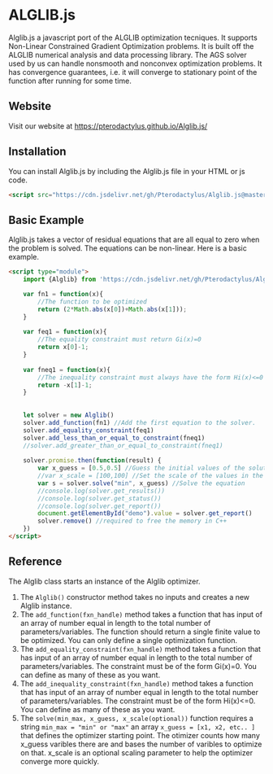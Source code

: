 # ALGLIB.js
Alglib.js a javascript port of the ALGLIB optimization tecniques. It supports Non-Linear Constrained Gradient Optimization problems. It is built off the ALGLIB numerical analysis and data processing library. The AGS solver used by us can handle nonsmooth and nonconvex optimization problems. It has convergence guarantees, i.e. it will converge to stationary point of the function after running for some time.

## Website
Visit our website at https://pterodactylus.github.io/Alglib.js/

## Installation
You can install Alglib.js by including the Alglib.js file in your HTML or js code.

```HTML
<script src="https://cdn.jsdelivr.net/gh/Pterodactylus/Alglib.js@master/Alglib-v1.0.0.js"></script>
```

## Basic Example
Alglib.js takes a vector of residual equations that are all equal to zero when the problem is solved. The equations can be non-linear. Here is a basic example.

```html
<script type="module">
	import {Alglib} from 'https://cdn.jsdelivr.net/gh/Pterodactylus/Alglib.js@master/Alglib-v1.0.0.js'

	var fn1 = function(x){
		//The function to be optimized
		return (2*Math.abs(x[0])+Math.abs(x[1]));
	}
	
	var feq1 = function(x){
		//The equality constraint must return Gi(x)=0
		return x[0]-1;
	}
	
	var fneq1 = function(x){
		//The inequality constraint must always have the form Hi(x)<=0
		return -x[1]-1;
	}
	
	
	let solver = new Alglib()
	solver.add_function(fn1) //Add the first equation to the solver.
	solver.add_equality_constraint(feq1)
	solver.add_less_than_or_equal_to_constraint(fneq1)
	//solver.add_greater_than_or_equal_to_constraint(fneq1)
	
	solver.promise.then(function(result) { 
		var x_guess = [0.5,0.5] //Guess the initial values of the solution.
		//var x_scale = [100,100] //Set the scale of the values in the function only positive values here.
		var s = solver.solve("min", x_guess) //Solve the equation
		//console.log(solver.get_results())
		//console.log(solver.get_status())
		//console.log(solver.get_report())
		document.getElementById("demo").value = solver.get_report()
		solver.remove() //required to free the memory in C++
	})
</script>
```

## Reference
The Alglib class starts an instance of the Alglib optimizer.

1. The `Alglib()` constructor method takes no inputs and creates a new Alglib instance.
2. The `add_function(fxn_handle)` method takes a function that has input of an array of number equal in length to the total number of parameters/variables. The function should return a single finite value to be optimized. You can only define a single optimization function.
3. The `add_equality_constraint(fxn_handle)` method takes a function that has input of an array of number equal in length to the total number of parameters/variables. The constraint must be of the form Gi(x)=0. You can define as many of these as you want.
4. The `add_inequality_constraint(fxn_handle)` method takes a function that has input of an array of number equal in length to the total number of parameters/variables. The constraint must be of the form Hi(x)<=0. You can define as many of these as you want.
5. The `solve(min_max, x_guess, x_scale(optional))` function requires a string `min_max = "min" or "max"` an array `x_guess = [x1, x2, etc.. ]` that defines the optimizer starting point. The otimizer counts how many x_guess varibles there are and bases the number of varibles to optimize on that. x_scale is an optional scaling parameter to help the optimizer converge more quickly.